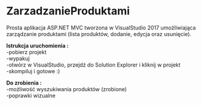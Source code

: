 # ZarzadzanieProduktami
Prosta aplikacja ASP.NET MVC tworzona w VisualStudio 2017 umożliwiająca zarządzanie produktami (lista produktów, dodanie, edycja oraz usunięcie).


<b>Istrukcja uruchomienia : </b>
<br/>-pobierz projekt
<br/>-wypakuj
<br/>-otwórz w VisualStudio, przejdź do Solution Explorer i kliknij w projekt
<br/>-skompiluj i gotowe :)

<b>Do zrobienia :</b>
<br/>-możliwość wyszukiwania produktów (zrobione)
<br/>-poprawki wizualne
